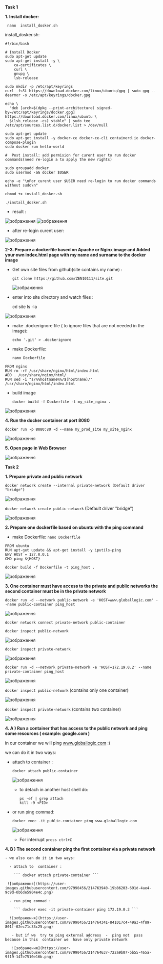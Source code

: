 **Task 1**

**1. Install docker:**

 ``` nano  install_dosker.sh```

install_dosker.sh: 
```
#!/bin/bash

# Install Docker
sudo apt-get update
sudo apt-get install -y \
    ca-certificates \
    curl \
    gnupg \
    lsb-release

sudo mkdir -p /etc/apt/keyrings
curl -fsSL https://download.docker.com/linux/ubuntu/gpg | sudo gpg --dearmor -o /etc/apt/keyrings/docker.gpg

echo \
  "deb [arch=$(dpkg --print-architecture) signed-by=/etc/apt/keyrings/docker.gpg] https://download.docker.com/linux/ubuntu \
  $(lsb_release -cs) stable" | sudo tee /etc/apt/sources.list.d/docker.list > /dev/null

sudo apt-get update
sudo apt-get install -y docker-ce docker-ce-cli containerd.io docker-compose-plugin
sudo docker run hello-world

#  Post install: add permision for curent user to run docker commands(need re-login a to apply the new rights)

sudo groupadd docker
sudo usermod -aG docker $USER

echo -e "\nFor curent user $USER need re-login to run docker commands without sudo\n"

```

 ``` chmod +x install_dosker.sh ```
 
 ``` ./install_dosker.sh ```


 - result :
 
  ![зображення](https://user-images.githubusercontent.com/97990456/214573119-d4447ac1-5cfc-43f6-928d-246aff1c94ec.png)
  ![зображення](https://user-images.githubusercontent.com/97990456/214573244-115eeb5a-5e32-437f-af19-39651538371f.png)
  
 - after re-login curent user:
 
  ![зображення](https://user-images.githubusercontent.com/97990456/214573566-e0404e6e-3c4a-49e9-b528-f6af0d34e812.png)

**2-3. Prepare a dockerfile based on Apache or Nginx image and 
Added your own index.html page with my name and surname to the docker image**

 - Get own  site files from github(site contains my name) :

   ``` git clone https://github.com/ZEN10111/site.git ```

   ![зображення](https://user-images.githubusercontent.com/97990456/214716128-efdc2d10-6bcc-4b59-a6d1-cfcdc017464c.png)


  - enter into site directory and watch files :
   
    cd site
    ls -la 

  
   ![зображення](https://user-images.githubusercontent.com/97990456/214716975-4fb3e1f9-5916-4b24-9a66-2f36fd1b2449.png)
 
 - make .dockerignore file ( to ignore files that are not needed in the image):
  
   ``` echo '.git' > .dockerignore ```
 
 - make Dockerfile:
 
   ```nano Dockerfile```

```
FROM nginx
RUN rm -rf /usr/share/nginx/html/index.html
ADD . /usr/share/nginx/html/
RUN sed -i "s/%%hostname%%/$(hostname)/" /usr/share/nginx/html/index.html

```
 - build image
 
   ``` docker build -f Dockerfile -t my_site_nginx . ```
  
 ![зображення](https://user-images.githubusercontent.com/97990456/214718722-4cbeecdd-64a5-444e-ba9e-9bf027017682.png)
 
 **4. Run the docker container at port 8080**
 
  ``` docker run -p 8080:80 -d --name my_prod_site my_site_nginx ```
 
 ![зображення](https://user-images.githubusercontent.com/97990456/214721242-68823077-13c3-4fff-ba50-3e7a24125683.png)


**5. Open page in Web Browser**

![зображення](https://user-images.githubusercontent.com/97990456/214719950-5ad68c6a-e29c-4e36-8242-9c6530d13a27.png)

 
**Task 2**
  
  **1. Prepare private and public network**
  
   ``` docker network create --internal private-network (Default driver "bridge") ```
   
   ![зображення](https://user-images.githubusercontent.com/97990456/214736601-72e2a8d9-cac8-4320-ba48-1d2d18b7a9b8.png)

   ``` docker network create public-network ``` (Default driver "bridge")
   
   ![зображення](https://user-images.githubusercontent.com/97990456/214739580-bc28a51c-c645-4086-b897-668cc01860f9.png)
 
 **2. Prepare one dockerfile based on ubuntu with the ping command**
 
 - make Dockerfile:
   ``` nano Dockerfile ```

```
FROM ubuntu
RUN apt-get update && apt-get install -y iputils-ping
ENV HOST = 127.0.0.1
CMD ping ${HOST}
```

 ``` docker build -f Dockerfile -t ping_host . ```
 
 ![зображення](https://user-images.githubusercontent.com/97990456/214753683-eda85854-604f-49be-bd67-7e04affe15cb.png)
 
**3. One container must have access to the private and public networks 
  the second container must be in the private network**
  
 ``` docker run -d --network public-network -e 'HOST=www.globallogic.com' --name public-container ping_host ```
 
 ![зображення](https://user-images.githubusercontent.com/97990456/214757236-017e3ff4-5d98-47e1-9412-710014be0e7a.png)
 
   ``` docker network connect private-network public-container ```
 
   ``` docker inspect public-network ```
   
   ![зображення](https://user-images.githubusercontent.com/97990456/214757660-c8e3de39-963b-4815-8248-4e697fc28557.png)
   
   ``` docker inspect private-network ```
   
   ![зображення](https://user-images.githubusercontent.com/97990456/214757881-a200817b-81a8-4be6-9e09-ed51c0ff784a.png)
   
 ``` docker run -d --network private-network -e 'HOST=172.19.0.2' --name private-container ping_host ```
 
 ![зображення](https://user-images.githubusercontent.com/97990456/214758239-55ee2b06-c8f8-4603-bba1-04e919d006c2.png)
 
 ``` docker inspect public-network ``` (contains only one container)
 
 ![зображення](https://user-images.githubusercontent.com/97990456/214758663-a105d3e2-e50f-49c7-9a8d-bfa5fda8fe0f.png)
 
 ``` docker inspect private-network ``` (contains two container)
 
 ![зображення](https://user-images.githubusercontent.com/97990456/214758902-408a5e00-0ff6-439d-8e54-64efb1657964.png)

 **4. A ) Run a container that has access to the public network and ping some resources (
example: google.com )**

  in our container we will ping www.globallogic.com :)
 
  we  can do it in two ways:
 
   - attach to  container :
  
     ``` docker attach public-container ```
   
     ![зображення](https://user-images.githubusercontent.com/97990456/214760120-8720f09d-7156-46ff-a0c8-fca260fb0125.png)
    
     - to detach in another host shell  do:
         ``` 
         ps -ef | grep attach  
         kill -9 <PID>
         ````
  - or run ping commad:  
 
    ``` docker exec -it public-container ping www.globallogic.com ```
 
    ![зображення](https://user-images.githubusercontent.com/97990456/214760914-32c2766f-7693-4eea-924d-90c24f03f8e9.png)

    - For interrupt  ```press ctrl+C```
 
 **4. B ) The second container ping the first container via a private network**
 
    - we also can do it in two ways:
 
      - attach to  container :
 
        ``` docker attach private-container ```
 
     ![зображення](https://user-images.githubusercontent.com/97990456/214763940-19b86203-691d-4ae4-9c9d-0b6de5904e4c.png)
    
      - run ping commad : 
 
        ``` docker exec -it private-container ping 172.19.0.2 ```
 
      ![зображення](https://user-images.githubusercontent.com/97990456/214764341-841017c4-49a3-4f89-801f-02ec71c33c25.png)
 
       - but if we  try to ping external address  -  ping not  pass  because in this  container we  have only private network
       
       ![зображення](https://user-images.githubusercontent.com/97990456/214764637-722a9b07-bb55-465a-9f19-147e7510e16b.png)

 
